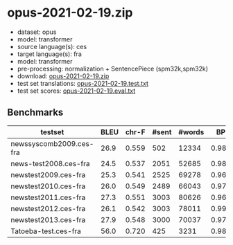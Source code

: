 # opus-2021-02-19.zip

* dataset: opus
* model: transformer
* source language(s): ces
* target language(s): fra
* model: transformer
* pre-processing: normalization + SentencePiece (spm32k,spm32k)
* download: [opus-2021-02-19.zip](https://object.pouta.csc.fi/Tatoeba-MT-models/ces-fra/opus-2021-02-19.zip)
* test set translations: [opus-2021-02-19.test.txt](https://object.pouta.csc.fi/Tatoeba-MT-models/ces-fra/opus-2021-02-19.test.txt)
* test set scores: [opus-2021-02-19.eval.txt](https://object.pouta.csc.fi/Tatoeba-MT-models/ces-fra/opus-2021-02-19.eval.txt)

## Benchmarks

| testset | BLEU  | chr-F | #sent | #words | BP |
|---------|-------|-------|-------|--------|----|
| newssyscomb2009.ces-fra 	| 26.9 	| 0.559 	| 502 	| 12334 	| 0.983 |
| news-test2008.ces-fra 	| 24.5 	| 0.537 	| 2051 	| 52685 	| 0.981 |
| newstest2009.ces-fra 	| 25.3 	| 0.541 	| 2525 	| 69278 	| 0.960 |
| newstest2010.ces-fra 	| 26.0 	| 0.549 	| 2489 	| 66043 	| 0.974 |
| newstest2011.ces-fra 	| 27.3 	| 0.551 	| 3003 	| 80626 	| 0.968 |
| newstest2012.ces-fra 	| 26.1 	| 0.542 	| 3003 	| 78011 	| 0.991 |
| newstest2013.ces-fra 	| 27.9 	| 0.548 	| 3000 	| 70037 	| 0.977 |
| Tatoeba-test.ces-fra 	| 56.0 	| 0.720 	| 425 	| 3231 	| 0.982 |


